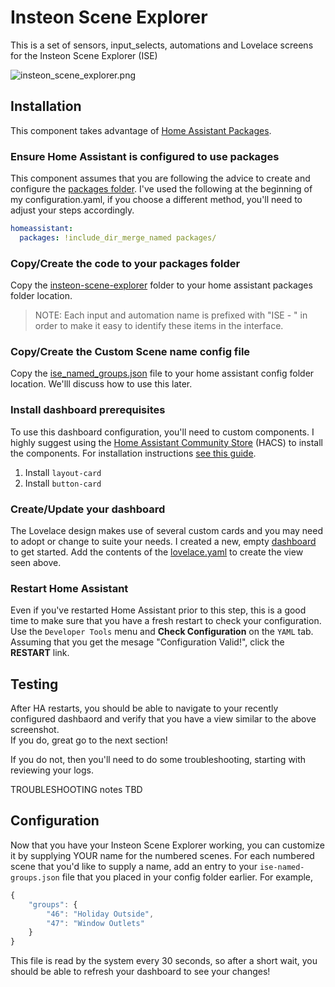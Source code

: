 # Insteon Scene Explorer
This is a set of sensors, input_selects, automations and Lovelace screens for the Insteon Scene Explorer (ISE)

![insteon_scene_explorer.png](insteon_scene_explorer.png)

## Installation
This component takes advantage of [Home Assistant Packages](https://www.home-assistant.io/docs/configuration/packages/).  

### Ensure Home Assistant is configured to use packages
This component assumes that you are following the advice to create and configure the [packages folder](https://www.home-assistant.io/docs/configuration/packages/#create-a-packages-folder).  I've used the following at the beginning of my configuration.yaml, if you choose a different method, you'll need to adjust your steps accordingly.

```yaml
homeassistant:
  packages: !include_dir_merge_named packages/
```

### Copy/Create the code to your packages folder
Copy the [insteon-scene-explorer](./insteon-scene-explorer) folder to your home assistant packages folder location.

> NOTE: Each input and automation name is prefixed with "ISE - " in order to make it easy to identify these items in the interface.

### Copy/Create the Custom Scene name config file
Copy the [ise_named_groups.json](./ise_named_groups.json) file to your home assistant config folder location.  We'lll discuss how to use this later.

### Install dashboard prerequisites
To use this dashboard configuration, you'll need to custom components.  I highly suggest using the [Home Assistant Community Store](https://hacs.xyz/docs/configuration/basic) (HACS) to install the components. For installation instructions [see this guide](https://github.com/thomasloven/hass-config/wiki/Lovelace-Plugins).

1. Install `layout-card`
2. Install `button-card`

### Create/Update your dashboard
The Lovelace design makes use of several custom cards and you may need to adopt or change to suite your needs.
I created a new, empty [dashboard](https://www.home-assistant.io/dashboards/) to get started.  Add the contents of the [lovelace.yaml](./lovelace.yaml) to create the view seen above.

### Restart Home Assistant
Even if you've restarted Home Assistant prior to this step, this is a good time to make sure that you have a fresh restart to check your configuration.
Use the `Developer Tools` menu and **Check Configuration** on the `YAML` tab.  Assuming that you get the mesage "Configuration Valid!", click the **RESTART** link.

## Testing
After HA restarts, you should be able to navigate to your recently configured dashbaord and verify that you have a view similar to the above screenshot.  
If you do, great go to the next section!

If you do not, then you'll need to do some troubleshooting, starting with reviewing your logs.

TROUBLESHOOTING notes TBD

## Configuration
Now that you have your Insteon Scene Explorer working, you can customize it by supplying YOUR name for the numbered scenes.  For each numbered scene that you'd like to supply a name, add an entry to your `ise-named-groups.json` file that you placed in your config folder earlier.  For example,

```javascript
{
    "groups": { 
        "46": "Holiday Outside",
        "47": "Window Outlets"
    }
}
```
This file is read by the system every 30 seconds, so after a short wait, you should be able to refresh your dashboard to see your changes!
